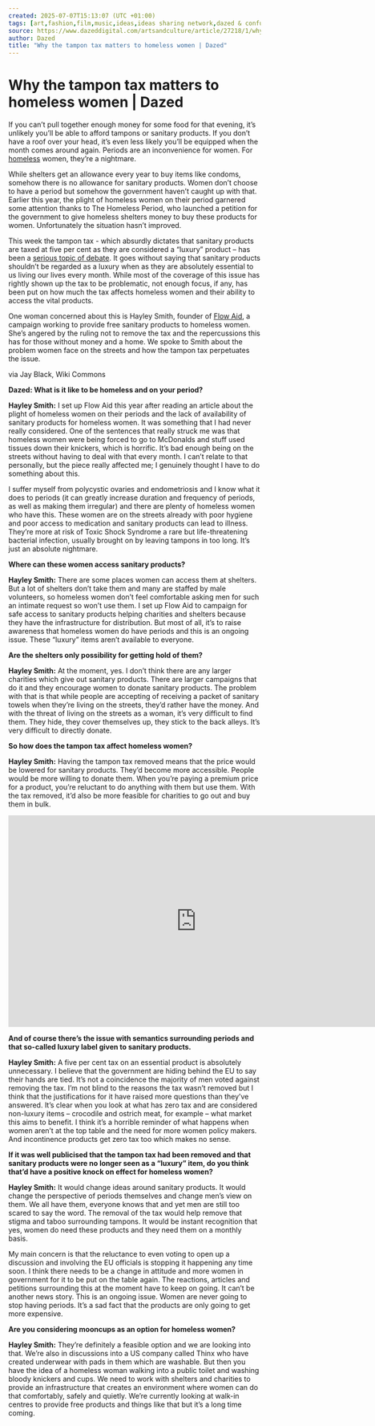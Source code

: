 ```yaml
---
created: 2025-07-07T15:13:07 (UTC +01:00)
tags: [art,fashion,film,music,ideas,ideas sharing network,dazed & confused,dazed,dazed & confused magazine,dazed and confused,dazed and confused magazine,dazed+confused,dazeddigital]
source: https://www.dazeddigital.com/artsandculture/article/27218/1/why-the-tampon-tax-matters-to-homeless-women
author: Dazed
title: "Why the tampon tax matters to homeless women | Dazed"
---
```


# Why the tampon tax matters to homeless women | Dazed

If you can’t pull together enough money for some food for that evening, it’s unlikely you’ll be able to afford tampons or sanitary products. If you don’t have a roof over your head, it’s even less likely you’ll be equipped when the month comes around again. Periods are an inconvenience for women. For [homeless](http://www.dazeddigital.com/tag/homelessness) women, they’re a nightmare. 

While shelters get an allowance every year to buy items like condoms, somehow there is no allowance for sanitary products. Women don’t choose to have a period but somehow the government haven’t caught up with that. Earlier this year, the plight of homeless women on their period garnered some attention thanks to The Homeless Period, who launched a petition for the government to give homeless shelters money to buy these products for women. Unfortunately the situation hasn’t improved.

This week the tampon tax - which absurdly dictates that sanitary products are taxed at five per cent as they are considered a “luxury” product – has been a [serious topic of debate](http://www.dazeddigital.com/artsandculture/article/27173/1/ten-reasons-the-tampon-tax-is-a-joke). It goes without saying that sanitary products shouldn’t be regarded as a luxury when as they are absolutely essential to us living our lives every month. While most of the coverage of this issue has rightly shown up the tax to be problematic, not enough focus, if any, has been put on how much the tax affects homeless women and their ability to access the vital products.

One woman concerned about this is Hayley Smith, founder of [Flow Aid](https://twitter.com/flow_aid), a campaign working to provide free sanitary products to homeless women. She’s angered by the ruling not to remove the tax and the repercussions this has for those without money and a home. We spoke to Smith about the problem women face on the streets and how the tampon tax perpetuates the issue.

via Jay Black, Wiki Commons

**Dazed: What is it like to be homeless and on your period?**

**Hayley Smith:** I set up Flow Aid this year after reading an article about the plight of homeless women on their periods and the lack of availability of sanitary products for homeless women. It was something that I had never really considered. One of the sentences that really struck me was that homeless women were being forced to go to McDonalds and stuff used tissues down their knickers, which is horrific. It’s bad enough being on the streets without having to deal with that every month. I can’t relate to that personally, but the piece really affected me; I genuinely thought I have to do something about this.

I suffer myself from polycystic ovaries and endometriosis and I know what it does to periods (it can greatly increase duration and frequency of periods, as well as making them irregular) and there are plenty of homeless women who have this. These women are on the streets already with poor hygiene and poor access to medication and sanitary products can lead to illness. They’re more at risk of Toxic Shock Syndrome a rare but life-threatening bacterial infection, usually brought on by leaving tampons in too long. It’s just an absolute nightmare.

**Where can these women access sanitary products?**

**Hayley Smith:** There are some places women can access them at shelters. But a lot of shelters don’t take them and many are staffed by male volunteers, so homeless women don’t feel comfortable asking men for such an intimate request so won’t use them. I set up Flow Aid to campaign for safe access to sanitary products helping charities and shelters because they have the infrastructure for distribution. But most of all, it’s to raise awareness that homeless women do have periods and this is an ongoing issue. These “luxury” items aren’t available to everyone.

**Are the shelters only possibility for getting hold of them?**

**Hayley Smith:** At the moment, yes. I don’t think there are any larger charities which give out sanitary products. There are larger campaigns that do it and they encourage women to donate sanitary products. The problem with that is that while people are accepting of receiving a packet of sanitary towels when they’re living on the streets, they’d rather have the money. And with the threat of living on the streets as a woman, it’s very difficult to find them. They hide, they cover themselves up, they stick to the back alleys. It’s very difficult to directly donate.

**So how does the tampon tax affect homeless women?**

**Hayley Smith:** Having the tampon tax removed means that the price would be lowered for sanitary products. They’d become more accessible. People would be more willing to donate them. When you’re paying a premium price for a product, you’re reluctant to do anything with them but use them. With the tax removed, it’d also be more feasible for charities to go out and buy them in bulk. 

<iframe allowfullscreen="" data-delay-load="immediate" data-src="https://www.youtube.com/embed/egDmmfKj7Zs" frameborder="0" height="422" scrolling="no" webkitallowfullscreen="" width="750" src="https://www.youtube.com/embed/egDmmfKj7Zs?enablejsapi=1&amp;origin=https:%2F%2Fwww.dazeddigital.com" id="widget2" data-gtm-yt-inspected-23="true" data-gtm-yt-inspected-11244003_49="true" title="The Homeless Period"></iframe>

**And of course there’s the issue with semantics surrounding periods and that so-called luxury label given to sanitary products.** 

**Hayley Smith:** A five per cent tax on an essential product is absolutely unnecessary. I believe that the government are hiding behind the EU to say their hands are tied. It’s not a coincidence the majority of men voted against removing the tax. I’m not blind to the reasons the tax wasn’t removed but I think that the justifications for it have raised more questions than they’ve answered. It’s clear when you look at what has zero tax and are considered non-luxury items – crocodile and ostrich meat, for example – what market this aims to benefit. I think it’s a horrible reminder of what happens when women aren’t at the top table and the need for more women policy makers. And incontinence products get zero tax too which makes no sense.

**If it was well publicised that the tampon tax had been removed and that sanitary products were no longer seen as a “luxury” item, do you think that’d have a positive knock on effect for homeless women?**

**Hayley Smith:** It would change ideas around sanitary products. It would change the perspective of periods themselves and change men’s view on them. We all have them, everyone knows that and yet men are still too scared to say the word. The removal of the tax would help remove that stigma and taboo surrounding tampons. It would be instant recognition that yes, women do need these products and they need them on a monthly basis.

My main concern is that the reluctance to even voting to open up a discussion and involving the EU officials is stopping it happening any time soon. I think there needs to be a change in attitude and more women in government for it to be put on the table again. The reactions, articles and petitions surrounding this at the moment have to keep on going. It can’t be another news story. This is an ongoing issue. Women are never going to stop having periods. It’s a sad fact that the products are only going to get more expensive. 

**Are you considering mooncups as an option for homeless women?**

**Hayley Smith:** They’re definitely a feasible option and we are looking into that. We’re also in discussions into a US company called Thinx who have created underwear with pads in them which are washable. But then you have the idea of a homeless woman walking into a public toilet and washing bloody knickers and cups. We need to work with shelters and charities to provide an infrastructure that creates an environment where women can do that comfortably, safely and quietly. We’re currently looking at walk-in centres to provide free products and things like that but it’s a long time coming.
